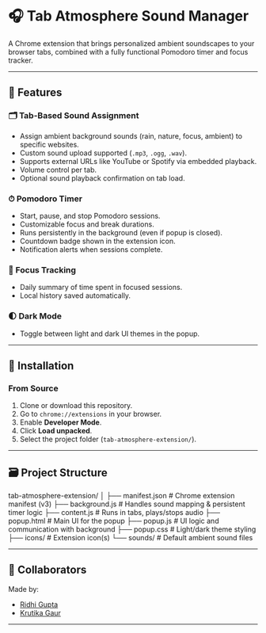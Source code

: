 # 🎧 Tab Atmosphere Sound Manager

A Chrome extension that brings personalized ambient soundscapes to your browser tabs, combined with a fully functional Pomodoro timer and focus tracker.

---

## 🌟 Features

### 🗂 Tab-Based Sound Assignment
- Assign ambient background sounds (rain, nature, focus, ambient) to specific websites.
- Custom sound upload supported (`.mp3`, `.ogg`, `.wav`).
- Supports external URLs like YouTube or Spotify via embedded playback.
- Volume control per tab.
- Optional sound playback confirmation on tab load.

### ⏱ Pomodoro Timer
- Start, pause, and stop Pomodoro sessions.
- Customizable focus and break durations.
- Runs persistently in the background (even if popup is closed).
- Countdown badge shown in the extension icon.
- Notification alerts when sessions complete.

### 🎯 Focus Tracking
- Daily summary of time spent in focused sessions.
- Local history saved automatically.

### 🌓 Dark Mode
- Toggle between light and dark UI themes in the popup.

---


## 🚀 Installation

### From Source
1. Clone or download this repository.
2. Go to `chrome://extensions` in your browser.
3. Enable **Developer Mode**.
4. Click **Load unpacked**.
5. Select the project folder (`tab-atmosphere-extension/`).

---

## 🗃 Project Structure
tab-atmosphere-extension/
│
├── manifest.json # Chrome extension manifest (v3)
├── background.js # Handles sound mapping & persistent timer logic
├── content.js # Runs in tabs, plays/stops audio
├── popup.html # Main UI for the popup
├── popup.js # UI logic and communication with background
├── popup.css # Light/dark theme styling
├── icons/ # Extension icon(s)
└── sounds/ # Default ambient sound files

---

## 🙌 Collaborators

Made by:
- [Ridhi Gupta](https://github.com/dev-ridhi)
- [Krutika Gaur](https://github.com/gaurkrutika)


---


